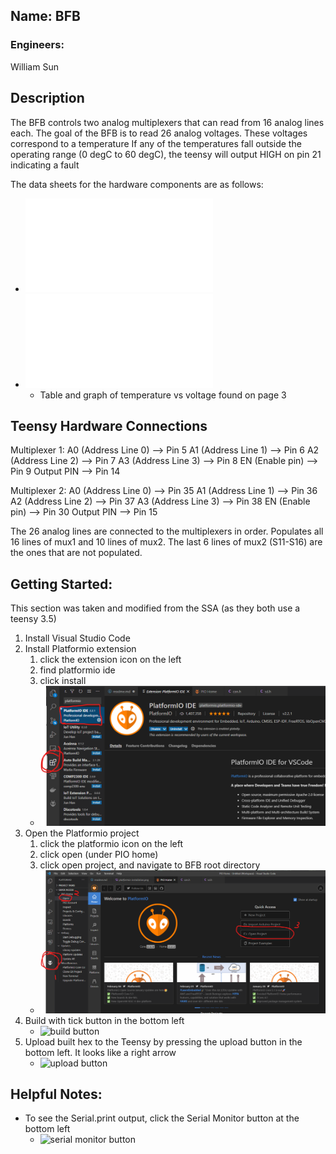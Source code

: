 ## Name: BFB
### Engineers: 
William Sun

## Description
The BFB controls two analog multiplexers that can read from 16 analog lines each.
The goal of the BFB is to read 26 analog voltages. These voltages correspond to a temperature
If any of the temperatures fall outside the operating range (0 degC to 60 degC), the teensy will output HIGH on pin 21 indicating a fault

The data sheets for the hardware components are as follows:
- ![MUX datasheet](component-datasheets/mux36d08.pdf)
- ![Temperature datasheet](component-datasheets\Datasheet_Li4P25RT_revA-1_Battery_Cell_Modules.pdf)
  - Table and graph of temperature vs voltage found on page 3

## Teensy Hardware Connections
Multiplexer 1:
A0 (Address Line 0) --> Pin 5
A1 (Address Line 1) --> Pin 6
A2 (Address  Line 2) --> Pin 7 
A3 (Address Line 3) --> Pin 8
EN (Enable pin) --> Pin 9
Output PIN --> Pin 14

Multiplexer 2:
A0 (Address Line 0) --> Pin 35
A1 (Address Line 1) --> Pin 36
A2 (Address  Line 2) --> Pin 37
A3 (Address Line 3) --> Pin 38
EN (Enable pin) --> Pin 30
Output PIN --> Pin 15

The 26 analog lines are connected to the multiplexers in order. 
Populates all 16 lines of mux1 and 10 lines of mux2. 
The last 6 lines of mux2 (S11-S16) are the ones that are not populated. 


## Getting Started:
This section was taken and modified from the SSA (as they both use a teensy 3.5)

1) Install Visual Studio Code
2) Install Platformio extension 
   1) click the extension icon on the left
   2) find platformio ide
   3) click install
   - ![platformio installation](../SSA/readme_src/platformio-installation.png)
3) Open the Platformio project 
   1) click the platformio icon on the left
   2) click open (under PIO home)
   3) click open project, and navigate to BFB root directory
   - ![platformio interface](../SSA/readme_src/platformio-interface.png)
4) Build with tick button in the bottom left 
   - ![build button](readme_src/build-button.png)
5) Upload built hex to the Teensy by pressing the upload button in the bottom left. It looks like a right arrow
   - ![upload button](readme_src/upload-button.png)


## Helpful Notes:
- To see the Serial.print output, click the Serial Monitor button at the bottom left
  - ![serial monitor button](readme_src/serial-monitor.png)
